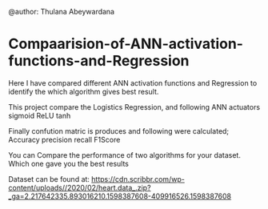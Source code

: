 @author: Thulana Abeywardana
# Compaarision-of-ANN-activation-functions-and-Regression
Here I have compared different ANN activation functions and Regression to identify the which algorithm gives best result.

This project compare the Logistics Regression, and following ANN actuators
	sigmoid
	ReLU
	tanh

Finally confution matric is produces and following were calculated;
	Accuracy
	precision
	recall
	F1Score

You can Compare the performance of two algorithms for your dataset. Which one gave you the best results

Dataset can be found at: https://cdn.scribbr.com/wp-content/uploads//2020/02/heart.data_.zip?_ga=2.217642335.893016210.1598387608-409916526.1598387608
